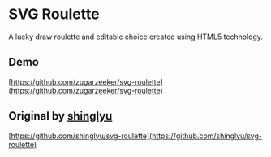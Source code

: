 # SVG Roulette
A lucky draw roulette and editable choice created using HTML5 technology.

## Demo
[https://github.com/zugarzeeker/svg-roulette](https://github.com/zugarzeeker/svg-roulette)

## Original by [shinglyu](http://shinglyu.github.io/)

[https://github.com/shinglyu/svg-roulette](https://github.com/shinglyu/svg-roulette)
